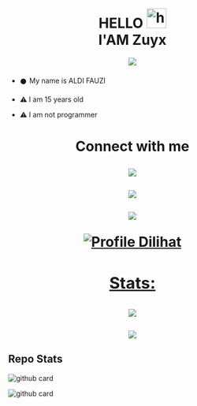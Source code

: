 <h1 align="center">HELLO <img src="https://user-images.githubusercontent.com/1303154/88677602-1635ba80-d120-11ea-84d8-d263ba5fc3c0.gif" width="40px" alt="hi"><br>I'AM Zuyx</h1>

<p align="center">

  <img src="https://i.ibb.co/zFXtzhC/02790ba15c27db3c7e64d77f98f72cfe.jpg" />

</p>

- 𒊹︎︎︎ My name is ALDI FAUZI

- ⚠︎ I am 15 years old 

- ⚠︎ I am not programmer

<h1 align="center"> Connect with me

<p align="center">

  <a href="https://instagram.com/zuxyganz_"><img src="https://img.shields.io/badge/Instagram-E4405F?style=for-the-badge&logo=instagram&logoColor=white"/> 

  <a href="https://wa.me/6285697725326"><img src="https://img.shields.io/badge/WhatsApp-25D366?style=for-the-badge&logo=whatsapp&logoColor=white" />

  <a href="https://github.com/MyZuyx"><img src="https://img.shields.io/badge/-GitHub-black?style=flat-square&logo=github" /> 

![Profile Dilihat](https://komarev.com/ghpvc/?username=MyZuyx&color=blue&style=flat-square&label=Profile+Dilihat)

### Stats:

<p align="center"><a href="https://github.com/MyZuyx"><img src="https://github-readme-stats.vercel.app/api?username=MyZuyx&show_icons=true&theme=radical"></a></p>

<p align="center"><a href="https://github.com/MyZuyx"><img src="https://github-readme-stats.vercel.app/api/top-langs/?username=MyZuyx&theme=radical&layout=compact"></a></p> 

## Repo Stats

![github card](https://github-readme-stats.vercel.app/api/pin/?username=MyZuyx&repo=MyZuyx&theme=dark)

![github card](https://github-readme-stats.vercel.app/api/pin/?username=MyZuyx&repo=polosan-Selep-Bit-v&theme=nightowl)





